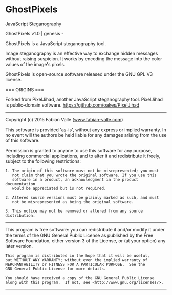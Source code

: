 # GhostPixels
JavaScript Steganography

GhostPixels v1.0 | genesis - 


GhostPixels is a JavaScript steganography tool. 

Image steganography is an effective way to exchange hidden messages without raising suspicion. It works by encoding the message into the color values of the image's pixels.

GhostPixels is open-source software released under the GNU GPL V3 license. 

=== ORIGINS ===


Forked from PixelJihad, another JavaScript steganography tool.
PixelJihad is public-domain software.
https://github.com/oakes/PixelJihad

------------------------------------------------------------------------------

Copyright (c) 2015 Fabian Valle (www.fabian-valle.com)

This software is provided 'as-is', without any express or implied warranty.
In no event will the authors be held liable for any damages arising from 
the use of this software.

Permission is granted to anyone to use this software for any purpose, 
including commercial applications, and to alter it and redistribute it 
freely, subject to the following restrictions:

    1. The origin of this software must not be misrepresented; you must 
       not claim that you wrote the original software. If you use this 
       software in a product, an acknowledgment in the product documentation
       would be appreciated but is not required.

    2. Altered source versions must be plainly marked as such, and must 
       not be misrepresented as being the original software.

    3. This notice may not be removed or altered from any source distribution.

------------------------------------------------------------------------------

This program is free software: you can redistribute it and/or modify
    it under the terms of the GNU General Public License as published by
    the Free Software Foundation, either version 3 of the License, or
    (at your option) any later version.

    This program is distributed in the hope that it will be useful,
    but WITHOUT ANY WARRANTY; without even the implied warranty of
    MERCHANTABILITY or FITNESS FOR A PARTICULAR PURPOSE.  See the
    GNU General Public License for more details.

    You should have received a copy of the GNU General Public License
    along with this program.  If not, see <http://www.gnu.org/licenses/>.

-------------------------------------------------------------------------------